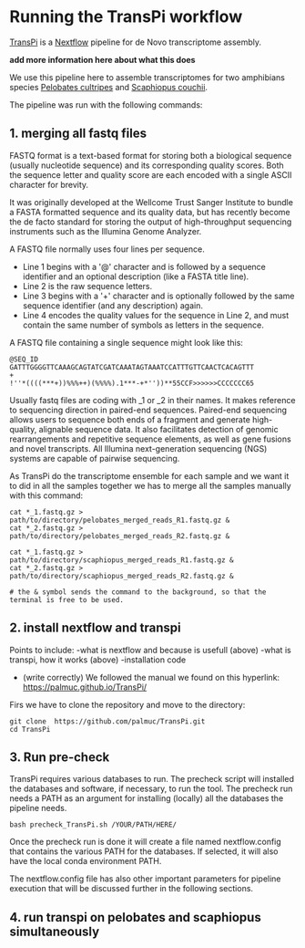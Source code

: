 # Running the TransPi workflow

[TransPi](https://github.com/PalMuc/TransPi) is a [Nextflow](https://www.nextflow.io/) pipeline for de Novo transcriptome assembly.

__add more information here about what this does__

We use this pipeline here to assemble transcriptomes for two amphibians species [Pelobates cultripes](https://en.wikipedia.org/wiki/Pelobates_cultripes) and [Scaphiopus couchii](https://en.wikipedia.org/wiki/Couch%27s_spadefoot_toad).

The pipeline was run with the following commands:


## 1. merging all fastq files

FASTQ format is a text-based format for storing both a biological sequence (usually nucleotide sequence) and its corresponding quality scores. Both the sequence letter and quality score are each encoded with a single ASCII character for brevity.

It was originally developed at the Wellcome Trust Sanger Institute to bundle a FASTA formatted sequence and its quality data, but has recently become the de facto standard for storing the output of high-throughput sequencing instruments such as the Illumina Genome Analyzer.

A FASTQ file normally uses four lines per sequence.

* Line 1 begins with a '@' character and is followed by a sequence identifier and an optional description (like a FASTA title line).
* Line 2 is the raw sequence letters.
* Line 3 begins with a '+' character and is optionally followed by the same sequence identifier (and any description) again.
* Line 4 encodes the quality values for the sequence in Line 2, and must contain the same number of symbols as letters in the sequence. 

A FASTQ file containing a single sequence might look like this:

```
@SEQ_ID
GATTTGGGGTTCAAAGCAGTATCGATCAAATAGTAAATCCATTTGTTCAACTCACAGTTT
+
!''*((((***+))%%%++)(%%%%).1***-+*''))**55CCF>>>>>>CCCCCCC65
```

Usually fastq files are coding with _1 or _2 in their names. It makes reference to sequencing direction in paired-end sequences. Paired-end sequencing allows users to sequence both ends of a fragment and generate high-quality, alignable sequence data. It also facilitates detection of genomic rearrangements and repetitive sequence elements, as well as gene fusions and novel transcripts. All Illumina next-generation sequencing (NGS) systems are capable of pairwise sequencing.

As TransPi do the transcriptome ensemble for each sample and we want it to did in all the samples together we has to merge all the samples manually with this command:

```{bash}
cat *_1.fastq.gz > path/to/directory/pelobates_merged_reads_R1.fastq.gz &
cat *_2.fastq.gz > path/to/directory/pelobates_merged_reads_R2.fastq.gz &

cat *_1.fastq.gz > path/to/directory/scaphiopus_merged_reads_R1.fastq.gz &
cat *_2.fastq.gz > path/to/directory/scaphiopus_merged_reads_R2.fastq.gz &

# the & symbol sends the command to the background, so that the terminal is free to be used.
```


## 2. install nextflow and transpi

Points to include:
-what is nextflow and because is usefull (above)
-what is transpi, how it works (above)
-installation code

* (write correctly) We followed the manual we found on this hyperlink:
https://palmuc.github.io/TransPi/

Firs we have to clone the repository and move to the directory:

```{bash}
git clone  https://github.com/palmuc/TransPi.git
cd TransPi
```


## 3. Run pre-check

TransPi requires various databases to run. The precheck script will installed the databases and software, if necessary, to run the tool. The precheck run needs a PATH as an argument for installing (locally) all the databases the pipeline needs.

```{bash}
bash precheck_TransPi.sh /YOUR/PATH/HERE/
````
Once the precheck run is done it will create a file named nextflow.config that contains the various PATH for the databases. If selected, it will also have the local conda environment PATH.

The nextflow.config file has also other important parameters for pipeline execution that will be discussed further in the following sections.


## 4. run transpi on pelobates and scaphiopus simultaneously


```{bash}
```
